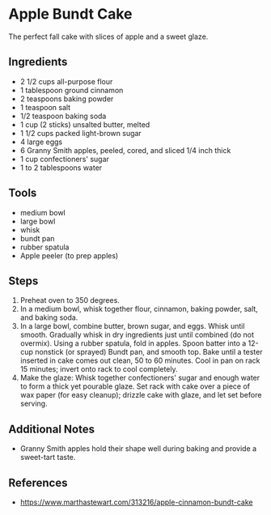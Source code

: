 Apple Bundt Cake
======
The perfect fall cake with slices of apple and a sweet glaze.

## Ingredients
* 2 1/2 cups all-purpose flour
* 1 tablespoon ground cinnamon
* 2 teaspoons baking powder
* 1 teaspoon salt
* 1/2 teaspoon baking soda
* 1 cup (2 sticks) unsalted butter, melted
* 1 1/2 cups packed light-brown sugar
* 4 large eggs
* 6 Granny Smith apples, peeled, cored, and sliced 1/4 inch thick
* 1 cup confectioners' sugar
* 1 to 2 tablespoons water

## Tools
* medium bowl
* large bowl
* whisk
* bundt pan
* rubber spatula
* Apple peeler (to prep apples)

## Steps
1. Preheat oven to 350 degrees. 
1. In a medium bowl, whisk together flour, cinnamon, baking powder, salt, and baking soda.
1. In a large bowl, combine butter, brown sugar, and eggs. Whisk until smooth. Gradually whisk in dry ingredients just until combined (do not overmix). Using a rubber spatula, fold in apples. Spoon batter into a 12-cup nonstick (or sprayed) Bundt pan, and smooth top. Bake until a tester inserted in cake comes out clean, 50 to 60 minutes. Cool in pan on rack 15 minutes; invert onto rack to cool completely.
1. Make the glaze: Whisk together confectioners' sugar and enough water to form a thick yet pourable glaze. Set rack with cake over a piece of wax paper (for easy cleanup); drizzle cake with glaze, and let set before serving.

## Additional Notes
* Granny Smith apples hold their shape well during baking and provide a sweet-tart taste. 

## References
* https://www.marthastewart.com/313216/apple-cinnamon-bundt-cake